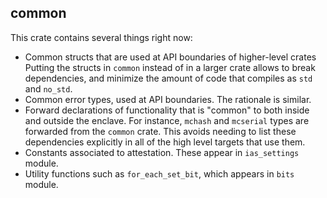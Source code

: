 ## common

This crate contains several things right now:

- Common structs that are used at API boundaries of higher-level crates
  Putting the structs in `common` instead of in a larger crate allows to break
  dependencies, and minimize the amount of code that compiles as `std` and `no_std`.
- Common error types, used at API boundaries. The rationale is similar.
- Forward declarations of functionality that is "common" to both inside and outside
  the enclave. For instance, `mchash` and `mcserial` types are forwarded from the
  `common` crate. This avoids needing to list these dependencies explicitly in
  all of the high level targets that use them.
- Constants associated to attestation. These appear in `ias_settings` module.
- Utility functions such as `for_each_set_bit`, which appears in `bits` module.
